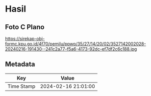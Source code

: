 # Hasil

## Foto C Plano

https://sirekap-obj-formc.kpu.go.id/4f70/pemilu/ppwp/35/27/14/20/02/3527142002028-20240216-191430--241c2a77-f5a6-4173-92dc-ef7df2c6c188.jpg


## Metadata

| Key        | Value               |
| ---------- | ------------------- |
| Time Stamp | 2024-02-16 21:01:00 |



